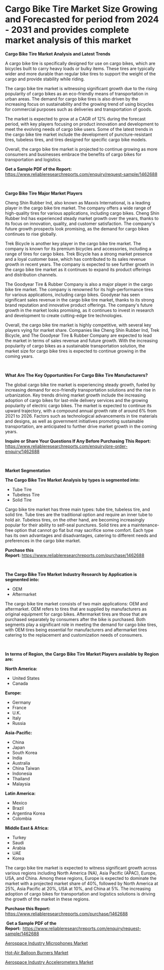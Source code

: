 <p><h1>Cargo Bike Tire Market Size Growing and Forecasted for period from 2024 - 2031 and provides complete market analysis of this market</h1></p><p><strong>Cargo Bike Tire Market Analysis and Latest Trends</strong></p>
<p><p>A cargo bike tire is specifically designed for use on cargo bikes, which are bicycles built to carry heavy loads or bulky items. These tires are typically wider and more durable than regular bike tires to support the weight of the cargo and provide stability while riding.</p><p>The cargo bike tire market is witnessing significant growth due to the rising popularity of cargo bikes as an eco-friendly means of transportation in urban areas. The demand for cargo bike tires is also driven by the increasing focus on sustainability and the growing trend of using bicycles for commercial purposes such as deliveries and transportation of goods.</p><p>The market is expected to grow at a CAGR of 12% during the forecast period, with key players focusing on product innovation and development to meet the evolving needs of cargo bike users. Some of the latest trends in the cargo bike tire market include the development of puncture-resistant tires, tubeless tires, and tires designed for specific cargo bike models.</p><p>Overall, the cargo bike tire market is projected to continue growing as more consumers and businesses embrace the benefits of cargo bikes for transportation and logistics.</p></p>
<p><strong>Get a Sample PDF of the Report:&nbsp;</strong> <a href="https://www.reliableresearchreports.com/enquiry/request-sample/1462688">https://www.reliableresearchreports.com/enquiry/request-sample/1462688</a></p>
<p>&nbsp;</p>
<p><strong>Cargo Bike Tire Major Market Players</strong></p>
<p><p>Cheng Shin Rubber Ind, also known as Maxxis International, is a leading player in the cargo bike tire market. The company offers a wide range of high-quality tires for various applications, including cargo bikes. Cheng Shin Rubber Ind has experienced steady market growth over the years, thanks to its focus on innovation, quality, and customer satisfaction. The company's future growth prospects look promising, as the demand for cargo bikes continues to rise globally.</p><p>Trek Bicycle is another key player in the cargo bike tire market. The company is known for its premium bicycles and accessories, including a range of tires for cargo bikes. Trek Bicycle has a strong market presence and a loyal customer base, which has contributed to its sales revenue growth in recent years. The company is expected to see further growth in the cargo bike tire market as it continues to expand its product offerings and distribution channels.</p><p>The Goodyear Tire & Rubber Company is also a major player in the cargo bike tire market. The company is renowned for its high-performance tires for various applications, including cargo bikes. Goodyear has seen significant sales revenue in the cargo bike tire market, thanks to its strong brand reputation and innovative product offerings. The company's future growth in the market looks promising, as it continues to invest in research and development to create cutting-edge tire technologies.</p><p>Overall, the cargo bike tire market is highly competitive, with several key players vying for market share. Companies like Cheng Shin Rubber Ind, Trek Bicycle, and The Goodyear Tire & Rubber Company are expected to lead the market in terms of sales revenue and future growth. With the increasing popularity of cargo bikes as a sustainable transportation solution, the market size for cargo bike tires is expected to continue growing in the coming years.</p></p>
<p>&nbsp;</p>
<p><strong>What Are The Key Opportunities For Cargo Bike Tire Manufacturers?</strong></p>
<p><p>The global cargo bike tire market is experiencing steady growth, fueled by increasing demand for eco-friendly transportation solutions and the rise in urbanization. Key trends driving market growth include the increasing adoption of cargo bikes for last-mile delivery services and the growing popularity of electric cargo bikes. The market is expected to continue its upward trajectory, with a compound annual growth rate of around 6% from 2021 to 2026. Factors such as technological advancements in tire materials and designs, as well as government initiatives promoting sustainable transportation, are anticipated to further drive market growth in the coming years.</p></p>
<p><strong>Inquire or Share Your Questions If Any Before Purchasing This Report:</strong> <a href="https://www.reliableresearchreports.com/enquiry/pre-order-enquiry/1462688">https://www.reliableresearchreports.com/enquiry/pre-order-enquiry/1462688</a></p>
<p>&nbsp;</p>
<p><strong>Market Segmentation</strong></p>
<p><strong>The Cargo Bike Tire Market Analysis by types is segmented into:</strong></p>
<p><ul><li>Tube Tire</li><li>Tubeless Tire</li><li>Solid Tire</li></ul></p>
<p><p>Cargo bike tire market has three main types: tube tire, tubeless tire, and solid tire. Tube tires are the traditional option and require an inner tube to hold air. Tubeless tires, on the other hand, are becoming increasingly popular for their ability to self-seal punctures. Solid tires are a maintenance-free option that cannot go flat but may sacrifice some comfort. Each type has its own advantages and disadvantages, catering to different needs and preferences in the cargo bike market.</p></p>
<p><strong>Purchase this Report:&nbsp;</strong><a href="https://www.reliableresearchreports.com/purchase/1462688">https://www.reliableresearchreports.com/purchase/1462688</a></p>
<p>&nbsp;</p>
<p><strong>The Cargo Bike Tire Market Industry Research by Application is segmented into:</strong></p>
<p><ul><li>OEM</li><li>Aftermarket</li></ul></p>
<p><p>The cargo bike tire market consists of two main applications: OEM and aftermarket. OEM refers to tires that are supplied by manufacturers as original equipment for cargo bikes. Aftermarket tires are those that are purchased separately by consumers after the bike is purchased. Both segments play a significant role in meeting the demand for cargo bike tires, with OEM tires being essential for manufacturers and aftermarket tires catering to the replacement and customization needs of consumers.</p></p>
<p>&nbsp;</p>
<p><strong>In terms of Region, the Cargo Bike Tire Market Players available by Region are:</strong></p>
<p>
    <p> <strong> North America: </strong>
        <ul>
            <li>United States</li>
            <li>Canada</li>
        </ul>
        </p> 
    <p> <strong> Europe: </strong>
        <ul>
            <li>Germany</li>
            <li>France</li>
            <li>U.K.</li>
            <li>Italy</li>
            <li>Russia</li>
        </ul>
        </p> 
    <p> <strong> Asia-Pacific: </strong>
        <ul>
            <li>China</li>
            <li>Japan</li>
            <li>South Korea</li>
            <li>India</li>
            <li>Australia</li>
            <li>China Taiwan</li>
            <li>Indonesia</li>
            <li>Thailand</li>
            <li>Malaysia</li>
        </ul>
        </p> 
    <p> <strong> Latin America: </strong>
        <ul>
            <li>Mexico</li>
            <li>Brazil</li>
            <li>Argentina Korea</li>
            <li>Colombia</li>
        </ul>
        </p> 
    <p> <strong> Middle East & Africa: </strong>
        <ul>
            <li>Turkey</li>
            <li>Saudi</li>
            <li>Arabia</li>
            <li>UAE</li>
            <li>Korea</li>
        </ul>
    </p>
    </p>
<p><p>The cargo bike tire market is expected to witness significant growth across various regions including North America (NA), Asia Pacific (APAC), Europe, USA, and China. Among these regions, Europe is expected to dominate the market with a projected market share of 40%, followed by North America at 25%, Asia Pacific at 20%, USA at 10%, and China at 5%. The increasing adoption of cargo bikes for transportation and logistics solutions is driving the growth of the market in these regions.</p></p>
<p><strong>Purchase this Report: </strong><a href="https://www.reliableresearchreports.com/purchase/1462688">https://www.reliableresearchreports.com/purchase/1462688</a></p>
<p>&nbsp;<strong>Get a Sample PDF of the Report:&nbsp;&nbsp;</strong><a href="https://www.reliableresearchreports.com/enquiry/request-sample/1462688">https://www.reliableresearchreports.com/enquiry/request-sample/1462688</a></p>
<p><strong></strong></p>
<p><p><a href="https://view.publitas.com/reportprime-1/aerospace-industry-microphones-market-size-market-trends-and-growth-outlook-forecasted-for-period-from-2023-to-2030/">Aerospace Industry Microphones Market</a></p><p><a href="https://view.publitas.com/reportprime-1/hot-air-balloon-burners-market-analysis-and-market-size-global-industry-overview-market-segmentation-and-forecast-2023-to-2030/">Hot-Air Balloon Burners Market</a></p><p><a href="https://view.publitas.com/reportprime-1/aerospace-industry-accelerometers-market-size-share-trends-analysis-report-by-application-regional-outlook-competitive-strategies-and-segment-forecasts-2023-2030/">Aerospace Industry Accelerometers Market</a></p></p>